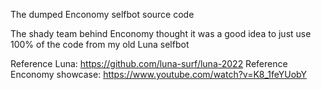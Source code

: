 The dumped Enconomy selfbot source code

The shady team behind Enconomy thought it was a good idea to just use 100% of the code from my old Luna selfbot

Reference Luna: https://github.com/luna-surf/luna-2022
Reference Enconomy showcase: https://www.youtube.com/watch?v=K8_1feYUobY
